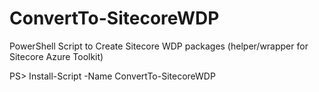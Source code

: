 # ConvertTo-SitecoreWDP
PowerShell Script to Create Sitecore WDP packages (helper/wrapper for Sitecore Azure Toolkit)

PS> Install-Script -Name ConvertTo-SitecoreWDP
